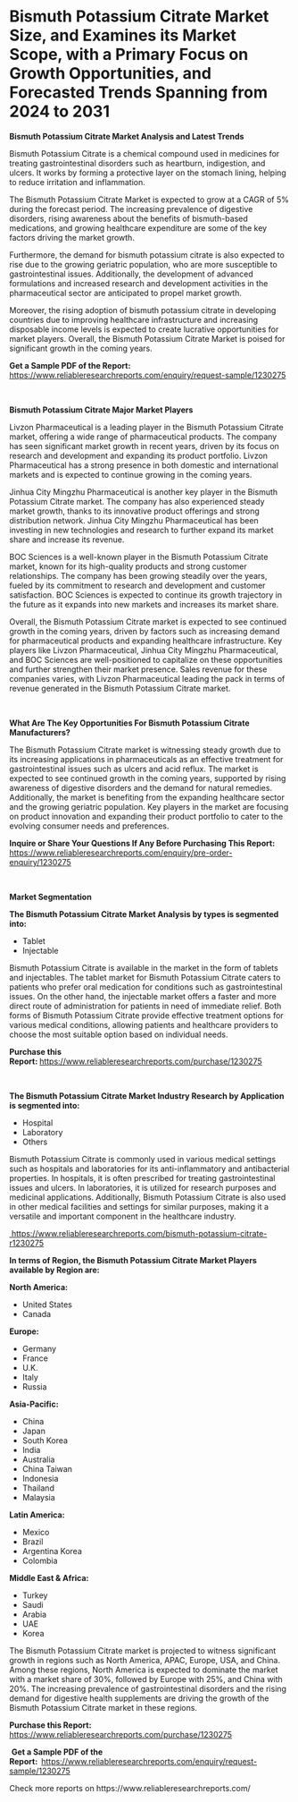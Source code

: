 <p><h1>Bismuth Potassium Citrate Market Size, and Examines its Market Scope, with a Primary Focus on Growth Opportunities, and Forecasted Trends Spanning from 2024 to 2031</h1></p><p><strong>Bismuth Potassium Citrate Market Analysis and Latest Trends</strong></p>
<p><p>Bismuth Potassium Citrate is a chemical compound used in medicines for treating gastrointestinal disorders such as heartburn, indigestion, and ulcers. It works by forming a protective layer on the stomach lining, helping to reduce irritation and inflammation.</p><p>The Bismuth Potassium Citrate Market is expected to grow at a CAGR of 5% during the forecast period. The increasing prevalence of digestive disorders, rising awareness about the benefits of bismuth-based medications, and growing healthcare expenditure are some of the key factors driving the market growth.</p><p>Furthermore, the demand for bismuth potassium citrate is also expected to rise due to the growing geriatric population, who are more susceptible to gastrointestinal issues. Additionally, the development of advanced formulations and increased research and development activities in the pharmaceutical sector are anticipated to propel market growth.</p><p>Moreover, the rising adoption of bismuth potassium citrate in developing countries due to improving healthcare infrastructure and increasing disposable income levels is expected to create lucrative opportunities for market players. Overall, the Bismuth Potassium Citrate Market is poised for significant growth in the coming years.</p></p>
<p><strong>Get a Sample PDF of the Report:&nbsp;</strong> <a href="https://www.reliableresearchreports.com/enquiry/request-sample/1230275">https://www.reliableresearchreports.com/enquiry/request-sample/1230275</a></p>
<p>&nbsp;</p>
<p><strong>Bismuth Potassium Citrate Major Market Players</strong></p>
<p><p>Livzon Pharmaceutical is a leading player in the Bismuth Potassium Citrate market, offering a wide range of pharmaceutical products. The company has seen significant market growth in recent years, driven by its focus on research and development and expanding its product portfolio. Livzon Pharmaceutical has a strong presence in both domestic and international markets and is expected to continue growing in the coming years.</p><p>Jinhua City Mingzhu Pharmaceutical is another key player in the Bismuth Potassium Citrate market. The company has also experienced steady market growth, thanks to its innovative product offerings and strong distribution network. Jinhua City Mingzhu Pharmaceutical has been investing in new technologies and research to further expand its market share and increase its revenue.</p><p>BOC Sciences is a well-known player in the Bismuth Potassium Citrate market, known for its high-quality products and strong customer relationships. The company has been growing steadily over the years, fueled by its commitment to research and development and customer satisfaction. BOC Sciences is expected to continue its growth trajectory in the future as it expands into new markets and increases its market share.</p><p>Overall, the Bismuth Potassium Citrate market is expected to see continued growth in the coming years, driven by factors such as increasing demand for pharmaceutical products and expanding healthcare infrastructure. Key players like Livzon Pharmaceutical, Jinhua City Mingzhu Pharmaceutical, and BOC Sciences are well-positioned to capitalize on these opportunities and further strengthen their market presence. Sales revenue for these companies varies, with Livzon Pharmaceutical leading the pack in terms of revenue generated in the Bismuth Potassium Citrate market.</p></p>
<p>&nbsp;</p>
<p><strong>What Are The Key Opportunities For Bismuth Potassium Citrate Manufacturers?</strong></p>
<p><p>The Bismuth Potassium Citrate market is witnessing steady growth due to its increasing applications in pharmaceuticals as an effective treatment for gastrointestinal issues such as ulcers and acid reflux. The market is expected to see continued growth in the coming years, supported by rising awareness of digestive disorders and the demand for natural remedies. Additionally, the market is benefiting from the expanding healthcare sector and the growing geriatric population. Key players in the market are focusing on product innovation and expanding their product portfolio to cater to the evolving consumer needs and preferences.</p></p>
<p><strong>Inquire or Share Your Questions If Any Before Purchasing This Report:</strong> <a href="https://www.reliableresearchreports.com/enquiry/pre-order-enquiry/1230275">https://www.reliableresearchreports.com/enquiry/pre-order-enquiry/1230275</a></p>
<p>&nbsp;</p>
<p><strong>Market Segmentation</strong></p>
<p><strong>The Bismuth Potassium Citrate Market Analysis by types is segmented into:</strong></p>
<p><ul><li>Tablet</li><li>Injectable</li></ul></p>
<p><p>Bismuth Potassium Citrate is available in the market in the form of tablets and injectables. The tablet market for Bismuth Potassium Citrate caters to patients who prefer oral medication for conditions such as gastrointestinal issues. On the other hand, the injectable market offers a faster and more direct route of administration for patients in need of immediate relief. Both forms of Bismuth Potassium Citrate provide effective treatment options for various medical conditions, allowing patients and healthcare providers to choose the most suitable option based on individual needs.</p></p>
<p><strong>Purchase this Report:&nbsp;</strong><a href="https://www.reliableresearchreports.com/purchase/1230275">https://www.reliableresearchreports.com/purchase/1230275</a></p>
<p>&nbsp;</p>
<p><strong>The Bismuth Potassium Citrate Market Industry Research by Application is segmented into:</strong></p>
<p><ul><li>Hospital</li><li>Laboratory</li><li>Others</li></ul></p>
<p><p>Bismuth Potassium Citrate is commonly used in various medical settings such as hospitals and laboratories for its anti-inflammatory and antibacterial properties. In hospitals, it is often prescribed for treating gastrointestinal issues and ulcers. In laboratories, it is utilized for research purposes and medicinal applications. Additionally, Bismuth Potassium Citrate is also used in other medical facilities and settings for similar purposes, making it a versatile and important component in the healthcare industry.</p></p>
<p><a href="https://www.reliableresearchreports.com/bismuth-potassium-citrate-r1230275">&nbsp;https://www.reliableresearchreports.com/bismuth-potassium-citrate-r1230275</a></p>
<p><strong>In terms of Region, the Bismuth Potassium Citrate Market Players available by Region are:</strong></p>
<p>
    <p> <strong> North America: </strong>
        <ul>
            <li>United States</li>
            <li>Canada</li>
        </ul>
        </p> 
    <p> <strong> Europe: </strong>
        <ul>
            <li>Germany</li>
            <li>France</li>
            <li>U.K.</li>
            <li>Italy</li>
            <li>Russia</li>
        </ul>
        </p> 
    <p> <strong> Asia-Pacific: </strong>
        <ul>
            <li>China</li>
            <li>Japan</li>
            <li>South Korea</li>
            <li>India</li>
            <li>Australia</li>
            <li>China Taiwan</li>
            <li>Indonesia</li>
            <li>Thailand</li>
            <li>Malaysia</li>
        </ul>
        </p> 
    <p> <strong> Latin America: </strong>
        <ul>
            <li>Mexico</li>
            <li>Brazil</li>
            <li>Argentina Korea</li>
            <li>Colombia</li>
        </ul>
        </p> 
    <p> <strong> Middle East & Africa: </strong>
        <ul>
            <li>Turkey</li>
            <li>Saudi</li>
            <li>Arabia</li>
            <li>UAE</li>
            <li>Korea</li>
        </ul>
    </p>
    </p>
<p><p>The Bismuth Potassium Citrate market is projected to witness significant growth in regions such as North America, APAC, Europe, USA, and China. Among these regions, North America is expected to dominate the market with a market share of 30%, followed by Europe with 25%, and China with 20%. The increasing prevalence of gastrointestinal disorders and the rising demand for digestive health supplements are driving the growth of the Bismuth Potassium Citrate market in these regions.</p></p>
<p><strong>Purchase this Report: </strong><a href="https://www.reliableresearchreports.com/purchase/1230275">https://www.reliableresearchreports.com/purchase/1230275</a></p>
<p>&nbsp;<strong>Get a Sample PDF of the Report:&nbsp;&nbsp;</strong><a href="https://www.reliableresearchreports.com/enquiry/request-sample/1230275">https://www.reliableresearchreports.com/enquiry/request-sample/1230275</a></p>
<p><strong></strong></p>
<p>Check more reports on https://www.reliableresearchreports.com/</p>